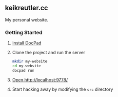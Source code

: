 ## keikreutler.cc
My personal website.

### Getting Started

1. [Install DocPad](https://github.com/bevry/docpad)

2. Clone the project and run the server

	``` bash
	mkdir my-website
	cd my-website
	docpad run
	```

3. [Open http://localhost:9778/](http://localhost:9778/)

4. Start hacking away by modifying the `src` directory
